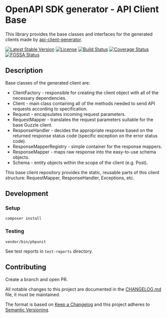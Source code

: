 # OpenAPI SDK generator - API Client Base

This library provides the base classes and interfaces for the generated clients made by [api-client-generator](https://github.com/DoclerLabs/api-client-generator).

[![Latest Stable Version](https://poser.pugx.org/DoclerLabs/api-client-base/v/stable)](https://packagist.org/packages/DoclerLabs/api-client-base)
[![License](https://poser.pugx.org/DoclerLabs/api-client-base/license)](https://packagist.org/packages/DoclerLabs/api-client-base)
[![Build Status](https://travis-ci.org/DoclerLabs/api-client-base.svg?branch=master)](https://travis-ci.org/DoclerLabs/api-client-base)
[![Coverage Status](https://coveralls.io/repos/github/DoclerLabs/api-client-base/badge.svg?branch=master)](https://coveralls.io/github/DoclerLabs/api-client-base?branch=master)
[![FOSSA Status](https://app.fossa.io/api/projects/git%2Bgithub.com%2FDoclerLabs%2Fapi-client-base.svg?type=shield)](https://app.fossa.io/projects/git%2Bgithub.com%2FDoclerLabs%2Fapi-client-base?ref=badge_shield)

## Description
Base classes of the generated client are:

- ClientFactory - responsible for creating the client object with all of the necessary dependencies.
- Client - main class containing all of the methods needed to send API requests according to specification.
- Request - encapsulates incoming request parameters.
- RequestMapper - translates the request parameters suitable for the base Guzzle client.
- ResponseHandler - decides the appropriate response based on the returned response status code (specific exception on the error status code).
- ResponseMapperRegistry - simple container for the response mappers.
- ResponseMapper - maps raw response into the easy-to-use schema objects.
- Schema - entity objects within the scope of the client (e.g. Post).

This base client repository provides the static, reusable parts of this client structure: RequestMapper, ResponseHandler, Exceptions, etc.

## Development
 
### Setup
 
    composer install
 
### Testing
 
    vendor/bin/phpunit
 
See test reports in `test-reports` directory.

## Contributing
 
Create a branch and open PR.
 
All notable changes to this project are documented in the [CHANGELOG.md](CHANGELOG.md) file, it must be maintained.
 
The format is based on [Keep a Changelog](http://keepachangelog.com/en/1.0.0/)
and this project adheres to [Semantic Versioning](http://semver.org/spec/v2.0.0.html).
